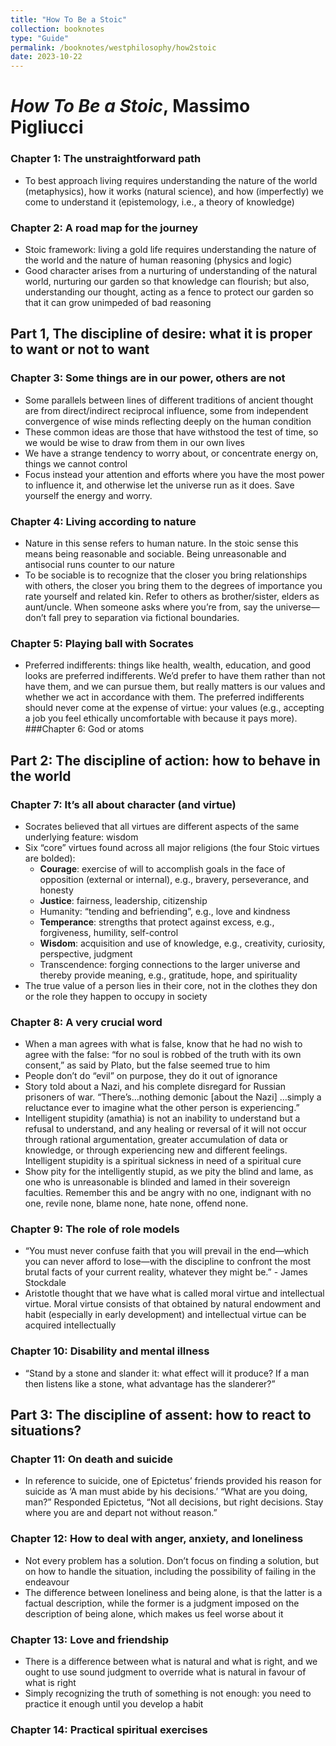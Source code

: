 ```yaml
---
title: "How To Be a Stoic"
collection: booknotes
type: "Guide"
permalink: /booknotes/westphilosophy/how2stoic
date: 2023-10-22
---
```


# *How To Be a Stoic*, Massimo Pigliucci
### Chapter 1: The unstraightforward path
*	To best approach living requires understanding the nature of the world (metaphysics), how it works (natural science), and how (imperfectly) we come to understand it (epistemology, i.e., a theory of knowledge)
### Chapter 2: A road map for the journey
*	Stoic framework: living a gold life requires understanding the nature of the world and the nature of human reasoning (physics and logic)
*	Good character arises from a nurturing of understanding of the natural world, nurturing our garden so that knowledge can flourish; but also, understanding our thought, acting as a fence to protect our garden so that it can grow unimpeded of bad reasoning
## Part 1, The discipline of desire: what it is proper to want or not to want
### Chapter 3: Some things are in our power, others are not
*	Some parallels between lines of different traditions of ancient thought are from direct/indirect reciprocal influence, some from independent convergence of wise minds reflecting deeply on the human condition
*	These common ideas are those that have withstood the test of time, so we would be wise to draw from them in our own lives
*	We have a strange tendency to worry about, or concentrate energy on, things we cannot control
*	Focus instead your attention and efforts where you have the most power to influence it, and otherwise let the universe run as it does. Save yourself the energy and worry.
### Chapter 4: Living according to nature
*	Nature in this sense refers to human nature. In the stoic sense this means being reasonable and sociable. Being unreasonable and antisocial runs counter to our nature
*	To be sociable is to recognize that the closer you bring relationships with others, the closer you bring them to the degrees of importance you rate yourself and related kin. Refer to others as brother/sister, elders as aunt/uncle. When someone asks where you’re from, say the universe—don’t fall prey to separation via fictional boundaries.
### Chapter 5: Playing ball with Socrates
*	Preferred indifferents: things like health, wealth, education, and good looks are preferred indifferents. We’d prefer to have them rather than not have them, and we can pursue them, but really matters is our values and whether we act in accordance with them. The preferred indifferents should never come at the expense of virtue: your values (e.g., accepting a job you feel ethically uncomfortable with because it pays more).
###Chapter 6: God or atoms
## Part 2: The discipline of action: how to behave in the world
### Chapter 7: It’s all about character (and virtue)
*	Socrates believed that all virtues are different aspects of the same underlying feature: wisdom
*	Six “core” virtues found across all major religions (the four Stoic virtues are bolded):
    * **Courage**: exercise of will to accomplish goals in the face of opposition (external or internal), e.g., bravery, perseverance, and honesty
    * **Justice**: fairness, leadership, citizenship
    * Humanity: “tending and befriending”, e.g., love and kindness
    * **Temperance**: strengths that protect against excess, e.g., forgiveness, humility, self-control
    * **Wisdom**: acquisition and use of knowledge, e.g., creativity, curiosity, perspective, judgment
    * Transcendence: forging connections to the larger universe and thereby provide meaning, e.g., gratitude, hope, and spirituality
*	The true value of a person lies in their core, not in the clothes they don or the role they happen to occupy in society
### Chapter 8: A very crucial word
*	When a man agrees with what is false, know that he had no wish to agree with the false: “for no soul is robbed of the truth with its own consent,” as said by Plato, but the false seemed true to him
*	People don’t do “evil” on purpose, they do it out of ignorance
*	Story told about a Nazi, and his complete disregard for Russian prisoners of war. “There’s…nothing demonic [about the Nazi] …simply a reluctance ever to imagine what the other person is experiencing.”
*	Intelligent stupidity (amathia) is not an inability to understand but a refusal to understand, and any healing or reversal of it will not occur through rational argumentation, greater accumulation of data or knowledge, or through experiencing new and different feelings. Intelligent stupidity is a spiritual sickness in need of a spiritual cure
*	Show pity for the intelligently stupid, as we pity the blind and lame, as one who is unreasonable is blinded and lamed in their sovereign faculties. Remember this and be angry with no one, indignant with no one, revile none, blame none, hate none, offend none.
### Chapter 9: The role of role models
*	“You must never confuse faith that you will prevail in the end—which you can never afford to lose—with the discipline to confront the most brutal facts of your current reality, whatever they might be.” - James Stockdale
*	Aristotle thought that we have what is called moral virtue and intellectual virtue. Moral virtue consists of that obtained by natural endowment and habit (especially in early development) and intellectual virtue can be acquired intellectually
### Chapter 10: Disability and mental illness
*	“Stand by a stone and slander it: what effect will it produce? If a man then listens like a stone, what advantage has the slanderer?”
## Part 3: The discipline of assent: how to react to situations?
### Chapter 11: On death and suicide
*	In reference to suicide, one of Epictetus’ friends provided his reason for suicide as ‘A man must abide by his decisions.’ “What are you doing, man?” Responded Epictetus, “Not all decisions, but right decisions. Stay where you are and depart not without reason.”
### Chapter 12: How to deal with anger, anxiety, and loneliness
*	Not every problem has a solution. Don’t focus on finding a solution, but on how to handle the situation, including the possibility of failing in the endeavour
*	The difference between loneliness and being alone, is that the latter is a factual description, while the former is a judgment imposed on the description of being alone, which makes us feel worse about it
### Chapter 13: Love and friendship
*	There is a difference between what is natural and what is right, and we ought to use sound judgment to override what is natural in favour of what is right
*	Simply recognizing the truth of something is not enough: you need to practice it enough until you develop a habit
### Chapter 14: Practical spiritual exercises
